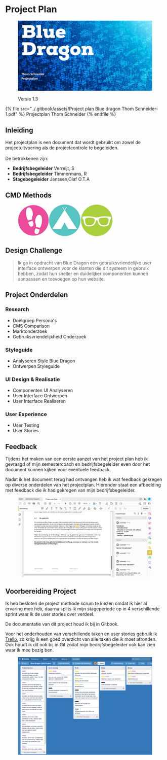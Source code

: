 # Project Plan

<figure><img src="../.gitbook/assets/vakprojectplan.png" alt=""><figcaption><p>Versie 1.3</p></figcaption></figure>

{% file src="../.gitbook/assets/Project plan Blue dragon Thom Schneider-1.pdf" %}
Projectplan Thom Schneider&#x20;
{% endfile %}

## Inleiding

Het projectplan is een document dat wordt gebruikt om zowel de projectuitvoering als de projectcontrole te begeleiden.\
\
De betrokkenen zijn:

* **Bedrijfsbegeleider** Verreijt, S
* **Bedrijfsbegeleider** Timmermans, R
* **Stagebegeleider** Janssen,Olaf O.T.A

## CMD Methods

<figure><img src="../.gitbook/assets/trioangiatri.png" alt=""><figcaption></figcaption></figure>

## Design Challenge

> Ik ga in opdracht van Blue Dragon een gebruiksvriendelijke user interface ontwerpen voor de klanten die dit systeem in gebruik hebben, zodat hun sneller en duidelijker componenten kunnen aanpassen en toevoegen op hun website.

## Project Onderdelen

### Research

* Doelgroep Persona's
* CMS Comparison
* Marktonderzoek
* Gebruiksvriendelijkheid Onderzoek

### Styleguide

* Analyseren Style Blue Dragon
* Ontwerpen Styleguide

### UI Design & Realisatie

* Componenten UI Analyseren
* User Interface Ontwerpen
* User Interface Realiseren

### User Experience

* User Testing
* User Stories

## Feedback

Tijdens het maken van een eerste aanzet van het project plan heb ik gevraagd of mijn semestercoach en bedrijfsbegeleider even door het document kunnen kijken voor eventuele feedback.&#x20;

Nadat ik het document terug had ontvangen heb ik wat feedback gekregen op diverse onderdelen van het projectplan. Hieronder staat een afbeelding met feedback die ik had gekregen van mijn bedrijfsbegeleider.

<figure><img src="../.gitbook/assets/Ss feedback projectplan.png" alt=""><figcaption></figcaption></figure>

## Voorbereiding Project

Ik heb besloten de project methode scrum te kiezen omdat ik hier al ervaring mee heb, daarna splits ik mijn stageperiode op in 4 verschillende sprint waar ik de user stories over verdeel.

De documentatie van dit project houd ik bij in Gitbook.

Voor het onderhouden van verschillende taken en user stories gebruik ik [Trello](https://trello.com/b/ULXzDgUj/blue-dragon-cms-project), zo krijg ik een goed overzicht van alle taken die ik moet afronden. Ook houdt ik dit ook bij in Git zodat mijn bedrijfsbegeleider ook kan zien waar ik mee bezig ben.

<figure><img src="../.gitbook/assets/sstrello.png" alt=""><figcaption></figcaption></figure>
